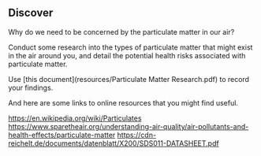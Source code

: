 ## Discover

Why do we need to be concerned by the particulate matter in our air?

Conduct some research into the types of particulate matter that might exist in the air around you, and detail the potential health risks associated with particulate matter.

Use [this document](resources/Particulate Matter Research.pdf) to record your findings.

And here are some links to online resources that you might find useful.

https://en.wikipedia.org/wiki/Particulates
https://www.sparetheair.org/understanding-air-quality/air-pollutants-and-health-effects/particulate-matter
https://cdn-reichelt.de/documents/datenblatt/X200/SDS011-DATASHEET.pdf
